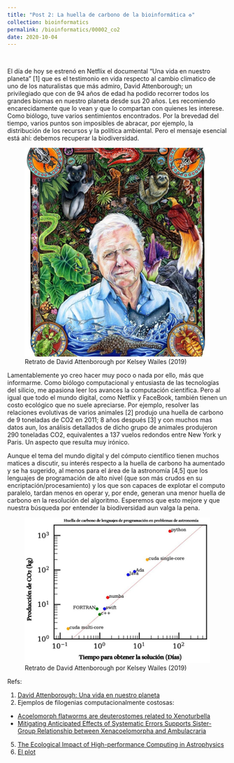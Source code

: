 ```yaml
---
title: "Post 2: La huella de carbono de la bioinformática ♻️"
collection: bioinformatics
permalink: /bioinformatics/00002_co2
date: 2020-10-04
---
```


&nbsp;

El día de hoy se estrenó en Netflix el documental “Una vida en nuestro planeta” [1] que es el testimonio en vida respecto al cambio climatico de uno de los naturalistas que más admiro, David Attenborough; un privilegiado que con de 94 años de edad ha podido recorrer todos los grandes biomas en nuestro planeta desde sus 20 años. Les recomiendo encarecidamente que lo vean y que lo compartan con quienes les interese. Como biólogo, tuve varios sentimientos encontrados. Por la brevedad del tiempo, varios puntos son imposibles de abracar, por ejemplo, la distribución de los recursos y la política ambiental. Pero el mensaje esencial está ahí: debemos recuperar la biodiversidad.

<figure>
  <a href="/images/bioinformatics/00002_1.jpg">
  <img src="/images/bioinformatics/00002_1.jpg" alt = "IMG" />
    </a>
  <figcaption>Retrato de David Attenborough por Kelsey Wailes (2019)</figcaption>
</figure> 


Lamentablemente yo creo hacer muy poco o nada por ello, más que informarme. Como biólogo computacional y entusiasta de las tecnologías del silicio, me apasiona leer los avances la computación científica. Pero al igual que todo el mundo digital, como Netflix y FaceBook, también tienen un costo ecológico que no suele apreciarse. Por ejemplo, resolver las relaciones evolutivas de varios animales [2] produjo una huella de carbono de 9 toneladas de CO2  en 2011; 8 años después [3] y con muchos mas datos aun, los análisis detallados de dicho grupo de animales produjeron 290 toneladas CO2, equivalentes a 137 vuelos redondos entre New York y Paris. Un aspecto que resulta muy irónico. 



Aunque el tema del mundo digital y del cómputo científico tienen muchos matices a discutir, su interés respecto a la huella de carbono ha aumentado y se ha sugerido, al menos para el área de la astronomía [4,5] que los lenguajes de programación de alto nivel (que son más crudos en su encriptación/procesamiento) y los que son capaces de explotar el computo paralelo, tardan menos en operar y, por ende, generan una menor huella de carbono en la resolución del algoritmo.  Esperemos que esto mejore y que nuestra búsqueda por entender la biodiversidad aun valga la pena.


<figure>
  <a href="/images/bioinformatics/00002_2.jpg">
  <img src="/images/bioinformatics/00002_2.jpg" alt = "IMG" />
    </a>
  <figcaption>Retrato de David Attenborough por Kelsey Wailes (2019)</figcaption>
</figure> 

Refs: 

1. [David Attenborough: Una vida en nuestro planeta](https://www.netflix.com/mx/title/80216393)
2. Ejemplos de filogenias computacionalmente costosas:
  * [Acoelomorph flatworms are deuterostomes related to Xenoturbella](https://www.nature.com/articles/nature09676)
  * [Mitigating Anticipated Effects of Systematic Errors Supports Sister-Group Relationship between Xenacoelomorpha and Ambulacraria](https://www.sciencedirect.com/science/article/pii/S0960982219304075)
5. [The Ecological Impact of High-performance Computing in Astrophysics](https://arxiv.org/pdf/2009.11295v1.pdf)
6. [El plot](https://twitter.com/R_Trotta/status/1309457430267523072)
